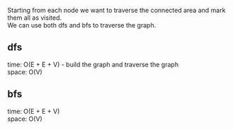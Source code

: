 Starting from each node we want to traverse the connected area and mark them all as visited.<br>
We can use both dfs and bfs to traverse the graph.
## dfs
time: O(E + E + V) - build the graph and traverse the graph<br>
space: O(V)
## bfs
time: O(E + E + V)<br>
space: O(V)
